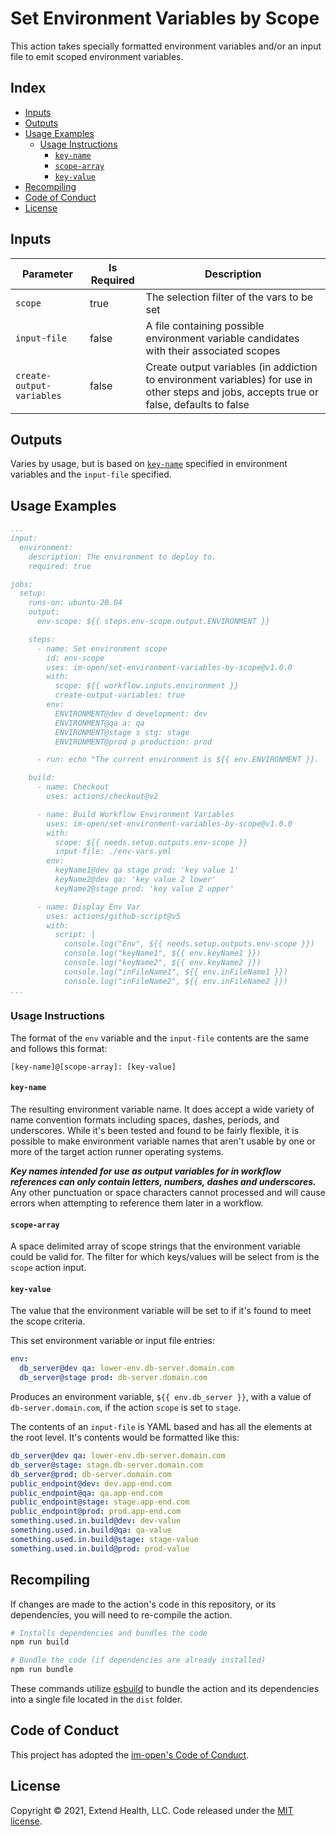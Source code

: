 # Set Environment Variables by Scope

This action takes specially formatted environment variables and/or an input file to emit scoped environment variables.

## Index <!-- omit in toc -->

- [Inputs](#inputs)
- [Outputs](#outputs)
- [Usage Examples](#usage-examples)
  - [Usage Instructions](#usage-instructions)
    - [`key-name`](#key-name)
    - [`scope-array`](#scope-array)
    - [`key-value`](#key-value)
- [Recompiling](#recompiling)
- [Code of Conduct](#code-of-conduct)
- [License](#license)

## Inputs

| Parameter                 | Is Required | Description                                                                                                                               |
| ------------------------- | ----------- | ----------------------------------------------------------------------------------------------------------------------------------------- |
| `scope`                   | true        | The selection filter of the vars to be set                                                                                                |
| `input-file`              | false       | A file containing possible environment variable candidates with their associated scopes                                                   |
| `create-output-variables` | false       | Create output variables (in addiction to environment variables) for use in other steps and jobs, accepts true or false, defaults to false |

## Outputs

Varies by usage, but is based on [`key-name`](#key-name) specified in environment variables and the `input-file` specified.

## Usage Examples

```yml
...
input:
  environment:
    description: The environment to deploy to.
    required: true

jobs:
  setup:
    runs-on: ubuntu-20.04
    output:
      env-scope: ${{ steps.env-scope.output.ENVIRONMENT }}

    steps:
      - name: Set environment scope
        id: env-scope
        uses: im-open/set-environment-variables-by-scope@v1.0.0
        with:
          scope: ${{ workflow.inputs.environment }}
          create-output-variables: true
        env:
          ENVIRONMENT@dev d development: dev
          ENVIRONMENT@qa a: qa
          ENVIRONMENT@stage s stg: stage
          ENVIRONMENT@prod p production: prod

      - run: echo "The current environment is ${{ env.ENVIRONMENT }}.

    build:
      - name: Checkout
        uses: actions/checkout@v2

      - name: Build Workflow Environment Variables
        uses: im-open/set-environment-variables-by-scope@v1.0.0
        with:
          scope: ${{ needs.setup.outputs.env-scope }}
          input-file: ./env-vars.yml
        env:
          keyName1@dev qa stage prod: 'key value 1'
          keyName2@dev qa: 'key value 2 lower'
          keyName2@stage prod: 'key value 2 upper'

      - name: Display Env Var
        uses: actions/github-script@v5
        with:
          script: |
            console.log("Env", ${{ needs.setup.outputs.env-scope }})
            console.log("keyName1", ${{ env.keyName1 }})
            console.log("keyName2", ${{ env.keyName2 }})
            console.log("inFileName1", ${{ env.inFileName1 }})
            console.log("inFileName2", ${{ env.inFileName2 }})
...
```

### Usage Instructions

The format of the `env` variable and the `input-file` contents are the same and follows this format:

`[key-name]@[scope-array]: [key-value]`

#### `key-name`

The resulting environment variable name. It does accept a wide variety of name convention formats including spaces, dashes, periods, and underscores. While it's been tested and found to be fairly flexible, it is possible to make environment variable names that aren't usable by one or more of the target action runner operating systems.

**_Key names intended for use as output variables for in workflow references can only contain letters, numbers, dashes and underscores._** Any other punctuation or space characters cannot processed and will cause errors when attempting to reference them later in a workflow.

#### `scope-array`

A space delimited array of scope strings that the environment variable could be valid for.  The filter for which keys/values will be select from is the `scope` action input.

#### `key-value`

The value that the environment variable will be set to if it's found to meet the scope criteria.

This set environment variable or input file entries:

```yml
env:
  db_server@dev qa: lower-env.db-server.domain.com
  db_server@stage prod: db-server.domain.com
```

Produces an environment variable, `${{ env.db_server }}`, with a value of `db-server.domain.com`, if the action `scope` is set to `stage`.

The contents of an `input-file` is YAML based and has all the elements at the root level.  It's contents would be formatted like this:

```yaml
db_server@dev qa: lower-env.db-server.domain.com
db_server@stage: stage.db-server.domain.com
db_server@prod: db-server.domain.com
public_endpoint@dev: dev.app-end.com
public_endpoint@qa: qa.app-end.com
public_endpoint@stage: stage.app-end.com
public_endpoint@prod: prod.app-end.com
something.used.in.build@dev: dev-value
something.used.in.build@qa: qa-value
something.used.in.build@stage: stage-value
something.used.in.build@prod: prod-value
```

## Recompiling

If changes are made to the action's code in this repository, or its dependencies, you will need to re-compile the action.

```sh
# Installs dependencies and bundles the code
npm run build

# Bundle the code (if dependencies are already installed)
npm run bundle
```

These commands utilize [esbuild](https://esbuild.github.io/getting-started/#bundling-for-node) to bundle the action and
its dependencies into a single file located in the `dist` folder.

## Code of Conduct

This project has adopted the [im-open's Code of Conduct](https://github.com/im-open/.github/blob/master/CODE_OF_CONDUCT.md).

## License

Copyright &copy; 2021, Extend Health, LLC. Code released under the [MIT license](LICENSE).
